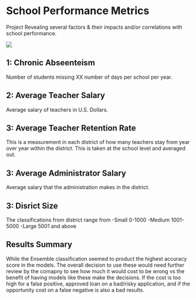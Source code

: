 # School Performance Metrics

Project Revealing several factors & their impacts and/or correlations with school performance.  


<img src="school_art"/>

## 1: Chronic Abseenteism

Number of students missing XX number of days per school per year.

## 2: Average Teacher Salary

Average salary of teachers in U.S. Dollars.   


## 3: Average Teacher Retention Rate

This is a measurement in each district of how many teachers stay from year over year within the district.  This is taken at the school level and averaged out. 

## 3: Average Administrator Salary

Average salary that the administration makes in the district. 

## 3: Disrict Size

The classifications from district range from 
-Small 0-1000
-Medium 1001-5000
-Large 5001 and above

## Results Summary

While the Ensemble classification seemed to product the highest accuracy score in the models.  The overall decision to use these would need further review by the comapny to see how much it would cost to be wrong vs the benefit of having models like these make the decisions.  If the cost is too high for a false positive, approved loan on a bad/risky application, and if the opportunity cost on a false negative is also a bad results.  
  

